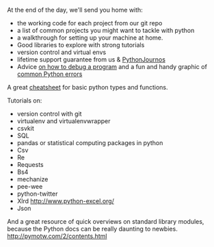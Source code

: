 At the end of the day, we'll send you home with:

* the working code for each project from our git repo
* a list of common projects you might want to tackle with python
* a walkthrough for setting up your machine at home.
* Good libraries to explore with strong tutorials
* version control and virtual envs
* lifetime support guarantee from us & [PythonJournos](https://groups.google.com/forum/#!forum/PythonJournos)
* Advice [on how to debug a program](http://vocamus.net/dave/?p=1632) and a fun and handy graphic of [common Python errors](http://i.imgur.com/WRuJV6r.png)

A great [cheatsheet](http://sleet.aos.wisc.edu/~gpetty/wp/wp-content/uploads/2011/10/Python_qr.pdf) for basic python types and functions.

Tutorials on: 
* version control with git
* virtualenv and virtualenvwrapper
* csvkit
* SQL
* pandas or statistical computing packages in python
* Csv
* Re
* Requests
* Bs4
* mechanize
* pee-wee
* python-twitter
* Xlrd http://www.python-excel.org/
* Json

And a great resource of quick overviews on standard library modules, because the Python docs can be really daunting to newbies.
http://pymotw.com/2/contents.html